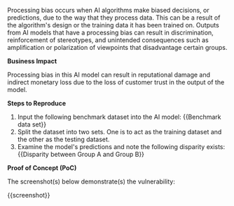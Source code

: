 Processing bias occurs when AI algorithms make biased decisions, or predictions, due to the way that they process data. This can be a result of the algorithm's design or the training data it has been trained on. Outputs from AI models that have a processing bias can result in discrimination, reinforcement of stereotypes, and unintended consequences such as amplification or polarization of viewpoints that disadvantage certain groups.

**Business Impact**

Processing bias in this AI model can result in reputational damage and indirect monetary loss due to the loss of customer trust in the output of the model.

**Steps to Reproduce**

1. Input the following benchmark dataset into the AI model: {{Benchmark data set}}
1. Split the dataset into two sets. One is to act as the training dataset and the other as the testing dataset.
1. Examine the model's predictions and note the following disparity exists: {{Disparity between Group A and Group B}}

**Proof of Concept (PoC)**

The screenshot(s) below demonstrate(s) the vulnerability:

{{screenshot}}
